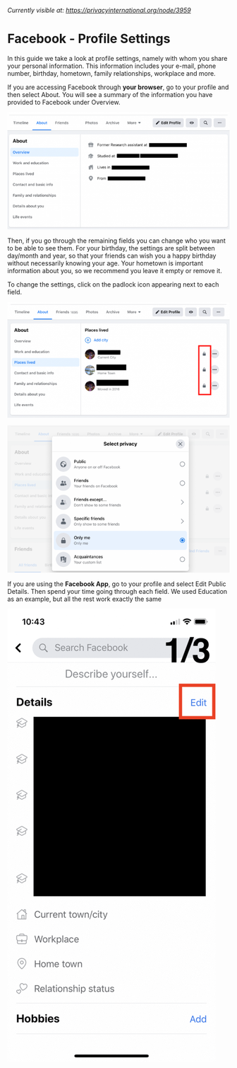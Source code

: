 *Currently visible at: https://privacyinternational.org/node/3959*

# Facebook - Profile Settings

In this guide we take a look at profile settings, namely with whom you share your personal information. This information includes your e-mail, phone number, birthday, hometown, family relationships, workplace and more.

If you are accessing Facebook through **your browser**, go to your profile and then select About. You will see a summary of the information you have provided to Facebook under Overview.

![Profile Settings 1](../../images/Facebook/fb-profile-1.png?raw=true)

Then, if you go through the remaining fields you can change who you want to be able to see them. For your birthday, the settings are split between day/month and year, so that your friends can wish you a happy birthday without necessarily knowing your age. Your hometown is important information about you, so we recommend you leave it empty or remove it.

To change the settings, click on the padlock icon appearing next to each field.

![Profile Settings 2](../../images/Facebook/fb-profile-2.png?raw=true)

![Profile Settings 3](../../images/Facebook/fb-profile-3.png?raw=true)

If you are using the **Facebook App**, go to your profile and select Edit Public Details. Then spend your time going through each field. We used Education as an example, but all the rest work exactly the same

![Profile Settings 4](../../images/Facebook/fb-profile-4.gif?raw=true)
